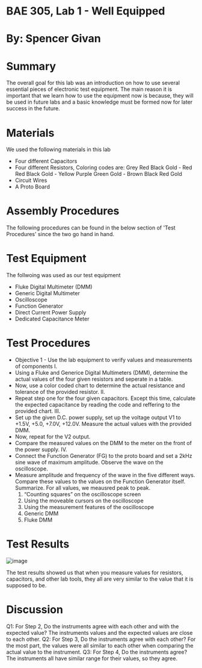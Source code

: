 # BAE 305, Lab 1 - Well Equipped
# By: Spencer Givan
# Summary
The overall goal for this lab was an introduction on how to use several essential pieces of electronic test equipment. The main reason it is important that we learn how to use the equipment now is because, they will be used in future labs and a basic knowledge must be formed now for later success in the future.
# Materials
We used the following materials in this lab
- Four different Capacitors
- Four different Resistors, Coloring codes are: Grey Red Black Gold - Red Red Black Gold - Yellow Purple Green Gold - Brown Black Red Gold
- Circuit Wires
- A Proto Board
# Assembly Procedures
The following procedures can be found in the below section of 'Test Procedures' since the two go hand in hand.
# Test Equipment
The follwoing was used as our test equipment
- Fluke Digital Multimeter (DMM)
- Generic Digital Multimeter
- Oscilloscope
- Function Generator
- Direct Current Power Supply
- Dedicated Capacitance Meter
# Test Procedures
- Objective 1 - Use the lab equipment to verify values and measurements of components
I.
- Using a Fluke and Generice Digital Multimeters (DMM), determine the actual values of the four given resistors and seperate in a table.
- Now, use a color coded chart to determine the actual resistance and tolerance of the provided resistor.
II.
- Repeat step one for the four given capacitors. Except this time, calculate the expected capacitance by reading the code and reffering to the provided chart.
III.
- Set up the given D.C. power supply, set up the voltage output V1 to +1.5V, +5.0, +7.0V, +12.0V. Measure the actual values with the provided DMM. 
 - Now, repeat for the V2 output.
 - Compare the measured values on the DMM to the meter on the front of the power supply.
IV.
- Connect the Function Generator (FG) to the proto board and set a 2kHz sine wave of maximum amplitude. Observe the wave on the oscilloscope. 
- Measure amplitude and frequency of the wave in the five different ways. Compare these values to the values on the Function Generator itself. Summarize. For all values, we meausred peak to peak.
    1. “Counting squares” on the oscilloscope screen
    2. Using the moveable cursors on the oscilloscope
    3. Using the measurement features of the oscilloscope
    4. Generic DMM
    5. Fluke DMM 
# Test Results
![image](https://user-images.githubusercontent.com/46692032/51654704-1ec79680-1f67-11e9-9c9d-ee6e455a750c.png)
 
 The test results showed us that when you measure values for resistors, capacitors, and other lab tools, they all are very similar to the value that it is supposed to be. 
# Discussion
Q1: For Step 2, Do the instruments agree with each other and with the expected value?
The instruments values and the expected values are close to each other.
Q2: For Step 3, Do the instruments agree with each other?
For the most part, the values were all similar to each other when comparing the actual value to the instrument.
Q3: For Step 4, Do the instruments agree?
The instruments all have similar range for their values, so they agree.
